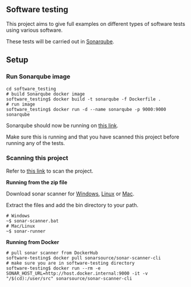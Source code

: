 ## Software testing

This project aims to give full examples on different types of
software tests using various software.

These tests will be carried out in [Sonarqube](https://www.sonarqube.org/).

## Setup

### Run Sonarqube image

```shell
cd software_testing
# build Sonarqube docker image
software_testing$ docker build -t sonarqube -f Dockerfile .
# run image
software_testing$ docker run -d --name sonarqube -p 9000:9000 sonarqube
```

Sonarqube should now be running on [this link](http://localhost:9000).

Make sure this is running and that you have scanned this project before running any of the tests.

### Scanning this project

Refer to [this link](https://docs.sonarqube.org/latest/analysis/scan/sonarscanner/) to scan the project.

**Running from the zip file**

Download sonar scanner for [Windows](https://binaries.sonarsource.com/Distribution/sonar-scanner-cli/sonar-scanner-cli-4.4.0.2170-windows.zip), [Linux](https://binaries.sonarsource.com/Distribution/sonar-scanner-cli/sonar-scanner-cli-4.4.0.2170-linux.zip) or [Mac](https://binaries.sonarsource.com/Distribution/sonar-scanner-cli/sonar-scanner-cli-4.4.0.2170-macosx.zip).

Extract the files and add the bin directory to your path.

```shell
# Windows
~$ sonar-scanner.bat
# Mac/Linux
~$ sonar-runner
```

**Running from Docker**

```shell
# pull sonar scanner from DockerHub
software-testing$ docker pull sonarsource/sonar-scanner-cli
# make sure you are in software-testing directory
software-testing$ docker run --rm -e SONAR_HOST_URL=http://host.docker.internal:9000 -it -v "/$(cd):/user/src" sonarsource/sonar-scanner-cli
```
